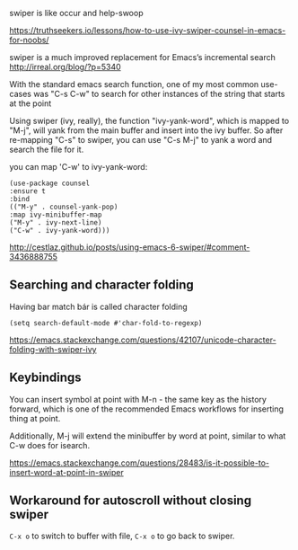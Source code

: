 swiper is like occur and help-swoop

https://truthseekers.io/lessons/how-to-use-ivy-swiper-counsel-in-emacs-for-noobs/

swiper is a much improved replacement for Emacs’s incremental search http://irreal.org/blog/?p=5340

With the standard emacs search function, one of my most common use-cases was "C-s C-w" to search for other instances of the string that starts at the point

Using swiper (ivy, really), the function "ivy-yank-word", which is mapped to "M-j", will yank from the main buffer and insert into the ivy buffer. So after re-mapping "C-s" to swiper, you can use "C-s M-j" to yank a word and search the file for it.

you can map 'C-w' to ivy-yank-word:

```elisp
(use-package counsel
:ensure t
:bind
(("M-y" . counsel-yank-pop)
:map ivy-minibuffer-map
("M-y" . ivy-next-line)
("C-w" . ivy-yank-word)))
```

http://cestlaz.github.io/posts/using-emacs-6-swiper/#comment-3436888755

## Searching and character folding

Having bar match bár is called character folding

`(setq search-default-mode #'char-fold-to-regexp)`

https://emacs.stackexchange.com/questions/42107/unicode-character-folding-with-swiper-ivy

## Keybindings

You can insert symbol at point with M-n - the same key as the history forward, which is one of the recommended Emacs workflows for inserting thing at point.

Additionally, M-j will extend the minibuffer by word at point, similar to what C-w does for isearch.

https://emacs.stackexchange.com/questions/28483/is-it-possible-to-insert-word-at-point-in-swiper

## Workaround for autoscroll without closing swiper

`C-x o` to switch to buffer with file, `C-x o` to go back to swiper.
